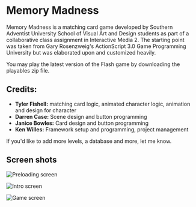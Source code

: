 # Memory Madness

Memory Madness is a matching card game developed by Southern Adventist University School of Visual Art and Design students as part of a collaborative class assignment in Interactive Media 2. The starting point was taken from Gary Rosenzweig's ActionScript 3.0 Game Programming University but was elaborated upon and customized heavily. 

You may play the latest version of the Flash game by downloading the playables zip file. 

## Credits:

* **Tyler Fishell:** matching card logic, animated character logic, animation and design for character 
* **Darren Case:** Scene design and button programming
* **Janice Bowles:** Card design and button programming
* **Ken Willes:** Framework setup and programming, project management

If you'd like to add more levels, a database and more, let me know. 

## Screen shots 

![Preloading screen](http://www.kenwilles.com/images/resources/memory-madness01.jpg)

![Intro screen](http://www.kenwilles.com/images/resources/memory-madness01.jpg)

![Game screen](http://www.kenwilles.com/images/resources/memory-madness01.jpg)